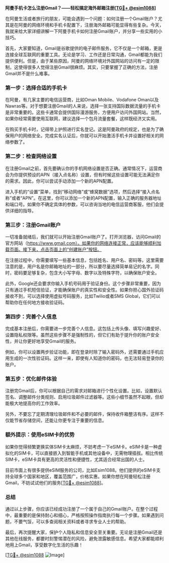 **阿曼手机卡怎么注册Gmail？——轻松搞定海外邮箱注册[[TG💪+ @esim1088](https://t.me/s/esim1088)]**

在阿曼生活或者旅行的朋友，可能会遇到一个问题：如何注册一个Gmail账户？尤其是在阿曼的网络环境和手机卡配置下，注册海外邮箱可能显得有些复杂。今天，我就来给大家详细讲解一下阿曼手机卡如何注册Gmail账户，并分享一些实用的小技巧。

首先，大家要知道，Gmail是谷歌提供的电子邮件服务，它不仅是一个邮箱，更是连接全球互联网的重要工具。无论是学习、工作还是日常沟通，Gmail都能为我们提供便利。但是，由于某些原因，阿曼的网络环境对外国网站的访问有一定的限制，这使得很多人觉得注册Gmail很麻烦。其实，只要掌握了正确的方法，注册Gmail并不是什么难事。

### 第一步：选择合适的手机卡

在阿曼，有几家主要的电信运营商，比如Oman Mobile、Vodafone Oman以及Nawras等。对于想要注册Gmail的人来说，选择一张支持国际数据流量的手机卡是非常重要的。这些卡通常会提供国际漫游服务，方便用户访问外国网站。当然，如果你经常需要使用互联网，建议选择一个包月流量套餐，这样既经济又实用。

在购买手机卡时，记得带上护照进行实名登记。这是阿曼政府的规定，也是为了确保用户的网络安全。完成实名认证后，你就可以开始激活手机卡并设置好相关的网络参数了。

### 第二步：检查网络设置

在注册Gmail之前，首先要确认你的手机网络设置是否正确。通常情况下，运营商会为你提供预设的APN（接入点名称）设置，但有时候这些设置可能无法满足你的需求。因此，你可以尝试手动添加一个新的APN配置。

进入手机的“设置”菜单，找到“移动网络”或“蜂窝数据”选项，然后选择“接入点名称”或者“APN”。在这里，你可以添加一个新的APN配置，输入正确的服务器地址和端口号。如果你不确定具体的参数，可以咨询当地的电信运营商客服，他们会提供详细的指导。

### 第三步：注册Gmail账户

一切准备就绪后，我们就可以开始注册Gmail账户了。打开浏览器，访问Gmail的官方网站（https://www.gmail.com）。如果你的网络连接正常，应该能够顺利加载页面。接下来，点击页面上的“创建账户”按钮。

在注册过程中，你需要填写一些基本信息，包括姓名、用户名、密码等。这里需要注意的是，用户名是你邮箱地址的一部分，所以要尽量选择简单易记的名字。同时，密码要足够复杂，包含大小写字母、数字以及特殊字符，以确保账户安全。

此外，Google还会要求你输入手机号码用于验证身份。这个步骤非常重要，因为只有通过手机短信验证，才能确保账户的真实性和安全性。如果你担心国外验证码接收不到，可以选择使用虚拟号码服务，比如Twilio或者SMS Global，它们可以帮助你在任何地方接收验证码。

### 第四步：完善个人信息

完成基本注册后，你需要进一步完善个人信息。这包括上传头像、填写兴趣爱好、设置隐私权限等。虽然这些步骤不是强制性的，但它们有助于提升你的账户安全性，并让你更好地享受Gmail的服务。

例如，你可以设置两步验证功能，即在登录时除了输入密码外，还需要通过手机应用生成的一次性验证码。这样一来，即使有人知道你的密码，也无法轻易登录你的账户。

### 第五步：优化邮件体验

注册完Gmail后，你可以根据自己的需求对邮箱进行个性化设置。比如，设置默认签名、调整邮件分类规则、启用垃圾邮件过滤器等。这些小细节虽然不起眼，但却能极大地提高你的工作效率。

另外，不要忘了定期清理垃圾邮件和不必要的邮件，保持收件箱整洁有序。这样不仅能节省存储空间，还能让你更专注于重要的信息。

### 额外提示：使用eSIM卡的优势

如果你觉得频繁更换实体SIM卡太麻烦，不妨考虑一下eSIM卡。eSIM卡是一种虚拟化的SIM卡，可以直接嵌入到智能手机或其他设备中，无需物理插拔。相比传统SIM卡，eSIM卡具有更高的灵活性和便捷性，尤其适合经常出国的人士。

目前市面上有很多提供eSIM服务的公司，比如Esim1088。他们提供的eSIM卡支持全球多个国家和地区，覆盖范围广，价格实惠。如果你想在阿曼轻松注册Gmail，不妨试试他们的服务[[TG💪+ @esim1088](https://t.me/s/esim1088)]。

### 总结

通过以上步骤，你应该已经成功注册了一个属于自己的Gmail账户。在整个过程中，最重要的是保持耐心和细心，严格按照操作指南执行每一个步骤。如果遇到问题，不要气馁，可以多查阅相关资料或者寻求专业人士的帮助。

最后，再次提醒大家，保护个人隐私和信息安全至关重要。无论是注册Gmail还是其他在线服务，都要时刻警惕潜在的风险，避免泄露敏感信息。希望大家都能顺利地用上Gmail，享受数字化生活的乐趣！

[[TG💪+ @esim1088](https://t.me/s/esim1088) ![Image](https://i.postimg.cc/4NQfJmqS/Snipaste-2025-05-13-00-14-12.png)]